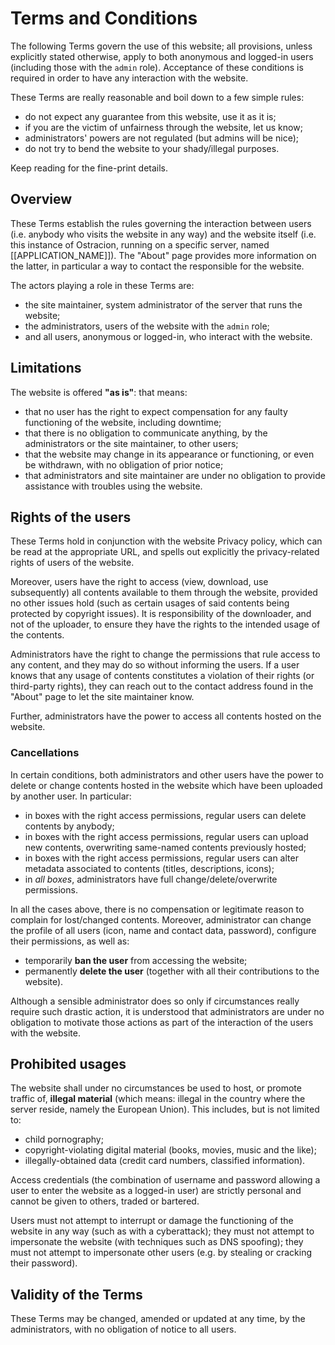 # Terms and Conditions

The following Terms govern the use of this website; all provisions, unless
explicitly stated otherwise, apply to both anonymous and logged-in users
(including those with the `admin` role).
Acceptance of these conditions is required in order to have any interaction
with the website.

These Terms are really reasonable and boil down to a few simple rules:

- do not expect any guarantee from this website, use it as it is;
- if you are the victim of unfairness through the website, let us know;
- administrators' powers are not regulated (but admins will be nice);
- do not try to bend the website to your shady/illegal purposes.

Keep reading for the fine-print details.

## Overview

These Terms establish the rules governing the interaction between users
(i.e. anybody who visits the website in any way)
and the website itself (i.e. this instance of Ostracion, running
on a specific server, named [[APPLICATION_NAME]]).
The "About" page provides more information on the latter, in particular
a way to contact the responsible for the website.

The actors playing a role in these Terms are:

- the site maintainer, system administrator of the server that runs the website;
- the administrators, users of the website with the `admin` role;
- and all users, anonymous or logged-in, who interact with the website.

## Limitations

The website is offered **"as is"**: that means:

- that no user has the right to expect compensation for any
  faulty functioning of the website, including downtime;
- that there is no obligation to communicate anything, by the
  administrators or the site maintainer, to other users;
- that the website may change in its appearance or functioning, or
  even be withdrawn, with no obligation of prior notice;
- that administrators and site maintainer are under no obligation
  to provide assistance with troubles using the website.

## Rights of the users

These Terms hold in conjunction with the website Privacy policy, which can
be read at the appropriate URL, and spells out explicitly the privacy-related
rights of users of the website.

Moreover, users have the right to access (view, download, use subsequently)
all contents available to them through the website, provided no other issues
hold (such as certain usages of said contents being protected by copyright
issues). It is responsibility of the downloader, and not of the uploader,
to ensure they have the rights to the intended usage of the contents.

Administrators have the right to change the permissions that rule access to any
content, and they may do so without informing the users.
If a user knows that any usage of contents constitutes a violation of their
rights (or third-party rights), they can reach out to the contact address
found in the "About" page to let the site maintainer know.

Further, administrators have the power to access all contents hosted on
the website.

### Cancellations

In certain conditions, both administrators and other users have the power
to delete or change contents hosted in the website which have been uploaded
by another user. In particular:

- in boxes with the right access permissions, regular users
  can delete contents by anybody;
- in boxes with the right access permissions, regular users
  can upload new contents, overwriting same-named contents previously hosted;
- in boxes with the right access permissions, regular users
  can alter metadata associated to contents (titles, descriptions, icons);
- in _all boxes_, administrators have full change/delete/overwrite permissions.

In all the cases above, there is no compensation or legitimate reason
to complain for lost/changed contents.
Moreover, administrator can change the profile of all users (icon,
name and contact data, password), configure their permissions, as well as:

- temporarily **ban the user** from accessing the website;
- permanently **delete the user** (together with all their contributions
  to the website).

Although a sensible administrator does so only if circumstances really require
such drastic action, it is understood that administrators are under no
obligation to motivate those actions as part of the interaction of the users
with the website.

## Prohibited usages

The website shall under no circumstances be used to host, or promote traffic of,
**illegal material** (which means: illegal in the country where the server
reside, namely the European Union). This includes, but is not limited to:

- child pornography;
- copyright-violating digital material (books, movies, music and the like);
- illegally-obtained data (credit card numbers, classified information).

Access credentials (the combination of username and password allowing a
user to enter the website as a logged-in user) are strictly personal
and cannot be given to others, traded or bartered.

Users must not attempt to interrupt or damage the functioning of the website
in any way (such as with a cyberattack); they must not attempt to impersonate
the website (with techniques such as DNS spoofing); they must not attempt
to impersonate other users (e.g. by stealing or cracking their password).

## Validity of the Terms

These Terms may be changed, amended or updated at any time, by the
administrators, with no obligation of notice to all users.
